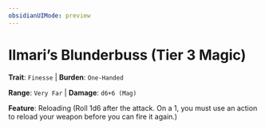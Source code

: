 ```yaml
---
obsidianUIMode: preview
---
```

# Ilmari’s Blunderbuss (Tier 3 Magic)

**Trait**: `Finesse` | **Burden**: `One-Handed`

**Range**: `Very Far` | **Damage**: `d6+6 (Mag)`

**Feature**: Reloading (Roll 1d6 after the attack. On a 1, you must use an action to reload your weapon before you can fire it again.)
